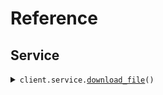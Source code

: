 # Reference
## Service
<details><summary><code>client.service.<a href="src/seed/service/client.py">download_file</a>()</code></summary>
<dl>
<dd>

#### 🔌 Usage

<dl>
<dd>

<dl>
<dd>

```python
from seed import SeedFileDownload

client = SeedFileDownload(
    base_url="https://yourhost.com/path/to/api",
)
client.service.download_file()

```
</dd>
</dl>
</dd>
</dl>

#### ⚙️ Parameters

<dl>
<dd>

<dl>
<dd>

**request_options:** `typing.Optional[RequestOptions]` — Request-specific configuration.
    
</dd>
</dl>
</dd>
</dl>


</dd>
</dl>
</details>

